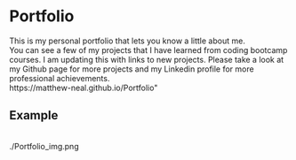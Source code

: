 <h1>Portfolio</h1>
This is my personal portfolio that lets you know a little about me.<br>
You can see a few of my projects that I have learned from coding bootcamp courses. I am updating this with links to new projects. Please take a look at my Github page for more projects and my Linkedin profile for more professional achievements.

<br>
https://matthew-neal.github.io/Portfolio"

<br>

<h2>Example</h2>
<br>
./Portfolio_img.png
